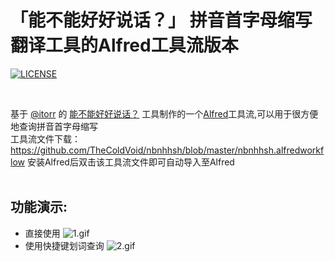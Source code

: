 # 「能不能好好说话？」 拼音首字母缩写翻译工具的Alfred工具流版本
[![LICENSE](https://img.shields.io/badge/license-Anti%20996-blue.svg?style=flat-square)](https://github.com/996icu/996.ICU/blob/master/LICENSE)

<br>

基于
[@itorr](https://github.com/itorr)
的
[能不能好好说话？](https://github.com/itorr/nbnhhsh)
工具制作的一个[Alfred](https://www.alfredapp.com)工具流,可以用于很方便地查询拼音首字母缩写
<br>
工具流文件下载：https://github.com/TheColdVoid/nbnhhsh/blob/master/nbnhhsh.alfredworkflow
安装Alfred后双击该工具流文件即可自动导入至Alfred
<br><br>
## 功能演示:
* 直接使用
![1.gif](http://upload-images.jianshu.io/upload_images/6514816-50709eebe0833e13.gif?imageMogr2/auto-orient/strip)
* 使用快捷键划词查询
![2.gif](http://upload-images.jianshu.io/upload_images/6514816-5e8c9ae4003cf721.gif?imageMogr2/auto-orient/strip)

